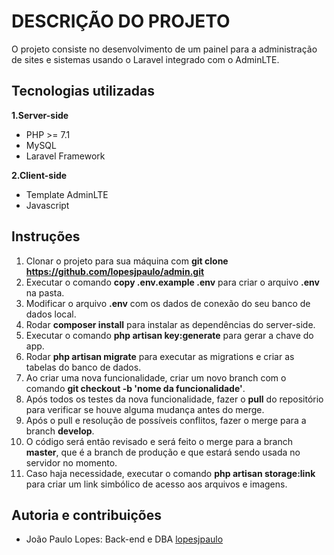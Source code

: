# DESCRIÇÃO DO PROJETO

O projeto consiste no desenvolvimento de um painel para a administração de sites e sistemas usando o Laravel integrado com o AdminLTE.

## Tecnologias utilizadas

**1.Server-side**

- PHP >= 7.1
- MySQL
- Laravel Framework

**2.Client-side**

- Template AdminLTE
- Javascript

## Instruções 

1. Clonar o projeto para sua máquina com **git clone https://github.com/lopesjpaulo/admin.git**
2. Executar o comando **copy .env.example .env** para criar o arquivo **.env** na pasta.
3. Modificar o arquivo **.env** com os dados de conexão do seu banco de dados local.
4. Rodar **composer install** para instalar as dependências do server-side.
5. Executar o comando **php artisan key:generate** para gerar a chave do app.
6. Rodar **php artisan migrate** para executar as migrations e criar as tabelas do banco de dados.
7. Ao criar uma nova funcionalidade, criar um novo branch com o comando **git checkout -b 'nome da funcionalidade'**. 
8. Após todos os testes da nova funcionalidade, fazer o **pull** do repositório para verificar se houve alguma mudança antes do merge.
9. Após o pull e resolução de possíveis conflitos, fazer o merge para a branch **develop**.
10. O código será então revisado e será feito o merge para a branch **master**, que é a branch de produção
e que estará sendo usada no servidor no momento.
11. Caso haja necessidade, executar o comando **php artisan storage:link** para criar um link
simbólico de acesso aos arquivos e imagens.

## Autoria e contribuições

- João Paulo Lopes: Back-end e DBA [lopesjpaulo](https://github.com/lopesjpaulo)
